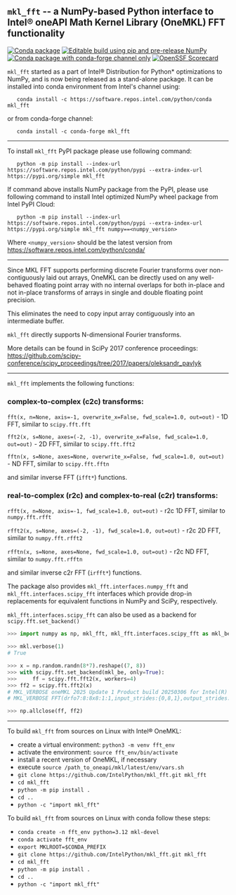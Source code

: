 ## `mkl_fft` --  a NumPy-based Python interface to Intel® oneAPI Math Kernel Library (OneMKL) FFT functionality
[![Conda package](https://github.com/IntelPython/mkl_fft/actions/workflows/conda-package.yml/badge.svg)](https://github.com/IntelPython/mkl_fft/actions/workflows/conda-package.yml)
[![Editable build using pip and pre-release NumPy](https://github.com/IntelPython/mkl_fft/actions/workflows/build_pip.yaml/badge.svg)](https://github.com/IntelPython/mkl_fft/actions/workflows/build_pip.yaml)
[![Conda package with conda-forge channel only](https://github.com/IntelPython/mkl_fft/actions/workflows/conda-package-cf.yml/badge.svg)](https://github.com/IntelPython/mkl_fft/actions/workflows/conda-package-cf.yml)
[![OpenSSF Scorecard](https://api.securityscorecards.dev/projects/github.com/IntelPython/mkl_fft/badge)](https://securityscorecards.dev/viewer/?uri=github.com/IntelPython/mkl_fft)

`mkl_fft` started as a part of Intel® Distribution for Python* optimizations to NumPy, and is now being released
as a stand-alone package. It can be installed into conda environment from Intel's channel using:

```
   conda install -c https://software.repos.intel.com/python/conda mkl_fft
```

or from conda-forge channel:

```
   conda install -c conda-forge mkl_fft
```

---

To install `mkl_fft` PyPI package please use following command:

```
   python -m pip install --index-url https://software.repos.intel.com/python/pypi --extra-index-url https://pypi.org/simple mkl_fft
```

If command above installs NumPy package from the PyPI, please use following command to install Intel optimized NumPy wheel package from Intel PyPI Cloud:

```
   python -m pip install --index-url https://software.repos.intel.com/python/pypi --extra-index-url https://pypi.org/simple mkl_fft numpy==<numpy_version>
```

Where `<numpy_version>` should be the latest version from https://software.repos.intel.com/python/conda/

---

Since MKL FFT supports performing discrete Fourier transforms over non-contiguously laid out arrays, OneMKL can be directly
used on any well-behaved floating point array with no internal overlaps for both in-place and not in-place transforms of
arrays in single and double floating point precision.

This eliminates the need to copy input array contiguously into an intermediate buffer.

`mkl_fft` directly supports N-dimensional Fourier transforms.

More details can be found in SciPy 2017 conference proceedings:
     https://github.com/scipy-conference/scipy_proceedings/tree/2017/papers/oleksandr_pavlyk

---

`mkl_fft` implements the following functions:

### complex-to-complex (c2c) transforms:

`fft(x, n=None, axis=-1, overwrite_x=False, fwd_scale=1.0, out=out)` - 1D FFT, similar to `scipy.fft.fft`

`fft2(x, s=None, axes=(-2, -1), overwrite_x=False, fwd_scale=1.0, out=out)` - 2D FFT, similar to `scipy.fft.fft2`

`fftn(x, s=None, axes=None, overwrite_x=False, fwd_scale=1.0, out=out)` - ND FFT, similar to `scipy.fft.fftn`

and similar inverse FFT (`ifft*`) functions.

### real-to-complex (r2c) and complex-to-real (c2r) transforms:

`rfft(x, n=None, axis=-1, fwd_scale=1.0, out=out)` - r2c 1D FFT, similar to `numpy.fft.rfft`

`rfft2(x, s=None, axes=(-2, -1), fwd_scale=1.0, out=out)` - r2c 2D FFT, similar to `numpy.fft.rfft2`

`rfftn(x, s=None, axes=None, fwd_scale=1.0, out=out)` - r2c ND FFT, similar to `numpy.fft.rfftn`

and similar inverse c2r FFT (`irfft*`) functions.

The package also provides `mkl_fft.interfaces.numpy_fft` and `mkl_fft.interfaces.scipy_fft` interfaces which provide drop-in replacements for equivalent functions in NumPy and SciPy, respectively.

`mkl_fft.interfaces.scipy_fft` can also be used as a backend for `scipy.fft.set_backend()`

```python
>>> import numpy as np, mkl_fft, mkl_fft.interfaces.scipy_fft as mkl_be, scipy, scipy.fft, mkl

>>> mkl.verbose(1)
# True

>>> x = np.random.randn(8*7).reshape((7, 8))
>>> with scipy.fft.set_backend(mkl_be, only=True):
>>>     ff = scipy.fft.fft2(x, workers=4)
>>> ff2 = scipy.fft.fft2(x)
# MKL_VERBOSE oneMKL 2025 Update 1 Product build 20250306 for Intel(R) 64 architecture Intel(R) Advanced Vector Extensions 2 (Intel(R) AVX2) enabled processors, Lnx 2.70GHz intel_thread
# MKL_VERBOSE FFT(drfo7:8:8x8:1:1,input_strides:{0,8,1},output_strides:{0,8,1},bScale:0.0178571,tLim:1,unaligned_input,unaligned_output,desc:0x561750094440) 15.56us CNR:OFF Dyn:1 FastMM:1 TID:0  NThr:4

>>> np.allclose(ff, ff2)
```
---

To build `mkl_fft` from sources on Linux with Intel® OneMKL:
  - create a virtual environment: `python3 -m venv fft_env`
  - activate the environment: `source fft_env/bin/activate`
  - install a recent version of OneMKL, if necessary
  - execute `source /path_to_oneapi/mkl/latest/env/vars.sh`
  - `git clone https://github.com/IntelPython/mkl_fft.git mkl_fft`
  - `cd mkl_fft`
  - `python -m pip install .`
  - `cd ..`
  - `python -c "import mkl_fft"`

To build `mkl_fft` from sources on Linux with conda follow these steps:
  - `conda create -n fft_env python=3.12 mkl-devel`
  - `conda activate fft_env`
  - `export MKLROOT=$CONDA_PREFIX`
  - `git clone https://github.com/IntelPython/mkl_fft.git mkl_fft`
  - `cd mkl_fft`
  - `python -m pip install .`
  - `cd ..`
  - `python -c "import mkl_fft"`
